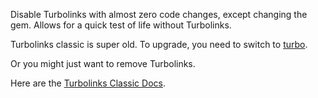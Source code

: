 Disable Turbolinks with almost zero code changes, except changing the gem. Allows for a quick test of life without Turbolinks.

Turbolinks classic is super old. To upgrade, you need to switch to [turbo](https://github.com/hotwired/turbo).

Or you might just want to remove Turbolinks.

Here are the [Turbolinks Classic Docs](https://github.com/turbolinks/turbolinks).
